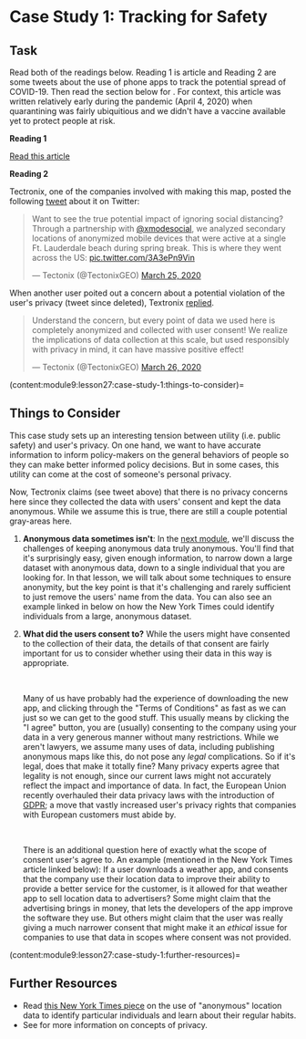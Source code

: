 # Case Study 1: Tracking for Safety

## Task

Read both of the readings below. Reading 1 is article and Reading 2 are some tweets about the use of phone apps to track the potential spread of COVID-19. Then read the section below for [](content:module9:lesson27:case-study-1:things-to-consider). For context, this article was written relatively early during the pandemic (April 4, 2020) when quarantining was fairly ubiquitious and we didn't have a vaccine available yet to protect people at risk.

**Reading 1**

[Read this article](https://www.cnn.com/2020/04/04/tech/location-tracking-florida-coronavirus/index.html)

**Reading 2**

Tectronix, one of the companies involved with making this map, posted the following [tweet](https://twitter.com/tectonixgeo/status/1242628347034767361?lang=en) about it on Twitter:

<blockquote class="twitter-tweet"><p lang="en" dir="ltr">Want to see the true potential impact of ignoring social distancing? Through a partnership with <a href="https://twitter.com/xmodesocial?ref_src=twsrc%5Etfw">@xmodesocial</a>, we analyzed secondary locations of anonymized mobile devices that were active at a single Ft. Lauderdale beach during spring break. This is where they went across the US: <a href="https://t.co/3A3ePn9Vin">pic.twitter.com/3A3ePn9Vin</a></p>&mdash; Tectonix (@TectonixGEO) <a data-dnt="true" href="https://twitter.com/TectonixGEO/status/1242628347034767361?ref_src=twsrc%5Etfw">March 25, 2020</a></blockquote> <script async src="https://platform.twitter.com/widgets.js" charset="utf-8"></script>

When another user poited out a concern about a potential violation of the user's privacy (tweet since deleted), Textronix [replied](https://mobile.twitter.com/TectonixGEO/status/1243004792932368385).

<blockquote class="twitter-tweet"><p lang="en" dir="ltr">Understand the concern, but every point of data we used here is completely anonymized and collected with user consent! We realize the implications of data collection at this scale, but used responsibly with privacy in mind, it can have massive positive effect!</p>&mdash; Tectonix (@TectonixGEO) <a data-dnt="true" href="https://twitter.com/TectonixGEO/status/1243004792932368385?ref_src=twsrc%5Etfw">March 26, 2020</a></blockquote> <script async src="https://platform.twitter.com/widgets.js" charset="utf-8"></script>

(content:module9:lesson27:case-study-1:things-to-consider)=

## Things to Consider

This case study sets up an interesting tension between utility (i.e. public safety) and user's privacy. On one hand, we want to have accurate information to inform policy-makers on the general behaviors of people so they can make better informed policy decisions. But in some cases, this utility can come at the cost of someone's personal privacy.

Now, Tectronix claims (see tweet above) that there is no privacy concerns here since they collected the data with users' consent and kept the data anonymous. While we assume this is true, there are still a couple potential gray-areas here.

1. **Anonymous data sometimes isn't**: In the [next module](/module-10-beyond-163/lesson-29-privacy/index), we'll discuss the challenges of keeping anonymous data truly anonymous. You'll find that it's surprisingly easy, given enough information, to narrow down a large dataset with anonymous data, down to a single individual that you are looking for. In that lesson, we will talk about some techniques to ensure anonymity, but the key point is that it's challenging and rarely sufficient to just remove the users' name from the data. You can also see an example linked in [](content:module9:lesson27:case-study-1:further-resources) below on how the New York Times could identify individuals from a large, anonymous dataset.
2. **What did the users consent to?** While the users might have consented to the collection of their data, the details of that consent are fairly important for us to consider whether using their data in this way is appropriate.

   <br />

   Many of us have probably had the experience of downloading the new app, and clicking through the "Terms of Conditions" as fast as we can just so we can get to the good stuff. This usually means by clicking the "I agree" button, you are (usually) consenting to the company using your data in a very generous manner without many restrictions. While we aren't lawyers, we assume many uses of data, including publishing anonymous maps like this, do not pose any _legal_ complications. So if it's legal, does that make it totally fine? Many privacy experts agree that legality is not enough, since our current laws might not accurately reflect the impact and importance of data. In fact, the European Union recently overhauled their data privacy laws with the introduction of [GDPR](https://gdpr-info.eu/); a move that vastly increased user's privacy rights that companies with European customers must abide by.

   <br />

   There is an additional question here of exactly what the scope of consent user's agree to. An example (mentioned in the New York Times article linked below): If a user downloads a weather app, and consents that the company use their location data to improve their ability to provide a better service for the customer, is it allowed for that weather app to sell location data to advertisers? Some might claim that the advertising brings in money, that lets the developers of the app improve the software they use. But others might claim that the user was really giving a much narrower consent that might make it an _ethical_ issue for companies to use that data in scopes where consent was not provided.

(content:module9:lesson27:case-study-1:further-resources)=

## Further Resources

- Read [this New York Times piece](https://www.nytimes.com/interactive/2018/12/10/business/location-data-privacy-apps.html) on the use of "anonymous" location data to identify particular individuals and learn about their regular habits.
- See [](/module-10-beyond-163/lesson-29-privacy/index) for more information on concepts of privacy.
